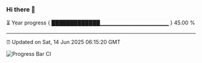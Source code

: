 ### Hi there 👋

⏳ Year progress { █████████████▁▁▁▁▁▁▁▁▁▁▁▁▁▁▁▁▁ } 45.00 %

---

⏰ Updated on Sat, 14 Jun 2025 06:15:20 GMT

![Progress Bar CI](https://github.com/Shyam-Makwana/GitHub-Actions-Demo/workflows/Progress%20Bar%20CI/badge.svg)
